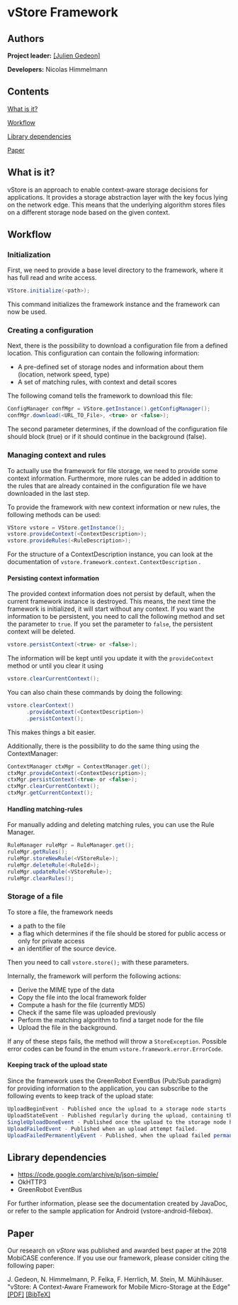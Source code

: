 # vStore Framework
## Authors

**Project leader:** 
[[Julien Gedeon]](https://www.informatik.tu-darmstadt.de/telekooperation/telecooperation_group/staff_1/staff_1_details_23872.en.jsp)

**Developers:**
Nicolas Himmelmann


## Contents

[What is it?](#what-is-it)

[Workflow](#workflow)

[Library dependencies](#library-dependencies)

[Paper](#paper)

## What is it?

vStore is an approach to enable context-aware storage decisions for applications. It provides a storage abstraction layer with the key focus lying on the network edge. 
This means that the underlying algorithm stores files on a different storage node based on the given context.

## Workflow

### Initialization

First, we need to provide a base level directory to the framework, where it has full read and write access.
```java
VStore.initialize(<path>);
```
This command initializes the framework instance and the framework can now be used.

### Creating a configuration

Next, there is the possibility to download a configuration file from a defined location.
This configuration can contain the following information:
- A pre-defined set of storage nodes and information about them (location, network speed, type)
- A set of matching rules, with context and detail scores

The following comand tells the framework to download this file:
```java
ConfigManager confMgr = VStore.getInstance().getConfigManager();
confMgr.download(<URL_TO_File>, <true> or <false>);
```
The second parameter determines, if the download of the configuration file should block (true)
or if it should continue in the background (false).


### Managing context and rules

To actually use the framework for file storage, we need to provide some context information.
Furthermore, more rules can be added in addition to the rules that are already contained in the
configuration file we have downloaded in the last step.

To provide the framework with new context information or new rules, the following methods can be used:

```java
VStore vstore = VStore.getInstance();
vstore.provideContext(<ContextDescription>);
vstore.provideRules(<RuleDescription>);
```

For the structure of a ContextDescription instance, you can look at the documentation of
```vstore.framework.context.ContextDescription``` .

#### Persisting context information

The provided context information does not persist by default, when the current framework instance is destroyed.
This means, the next time the framework is initialized, it will start without any context.
If you want the information to be persistent, you need to call the following method and set the parameter
to ```true```. If you set the parameter to ```false```, the persistent context will be deleted.
```java
vstore.persistContext(<true> or <false>);
```

The information will be kept until you update it with the ```provideContext``` method or until you clear it using
```java
vstore.clearCurrentContext();
```

You can also chain these commands by doing the following:
```java
vstore.clearContext()
      .provideContext(<ContextDescription>)
      .persistContext();
```
This makes things a bit easier.

Additionally, there is the possibility to do the same thing using the ContextManager:
```java
ContextManager ctxMgr = ContextManager.get();
ctxMgr.provideContext(<ContextDescription>);
ctxMgr.persistContext(<true> or <false>);
ctxMgr.clearCurrentContext();
ctxMgr.getCurrentContext();
```


#### Handling matching-rules

For manually adding and deleting matching rules, you can use the Rule Manager.
```java
RuleManager ruleMgr = RuleManager.get();
ruleMgr.getRules();
ruleMgr.storeNewRule(<VStoreRule>);
ruleMgr.deleteRule(<RuleId>);
ruleMgr.updateRule(<VStoreRule>);
ruleMgr.clearRules();
```


### Storage of a file

To store a file, the framework needs

- a path to the file
- a flag which determines if the file should be stored for public access or only for private access
- an identifier of the source device.

Then you need to call ```vstore.store();``` with these parameters.

Internally, the framework will perform the following actions:

- Derive the MIME type of the data
- Copy the file into the local framework folder
- Compute a hash for the file (currently MD5)
- Check if the same file was uploaded previously
- Perform the matching algorithm to find a target node for the file
- Upload the file in the background.

If any of these steps fails, the method will throw a ```StoreException```.  Possible error codes
can be found in the enum ```vstore.framework.error.ErrorCode```.

#### Keeping track of the upload state
Since the framework uses the GreenRobot EventBus (Pub/Sub paradigm) for providing
information to the application, you can subscribe to the following events to keep track of the
upload state:

```java
UploadBeginEvent - Published once the upload to a storage node starts
UploadStateEvent - Published regularly during the upload, containing the progress in percent.
SingleUploadDoneEvent - Published once the upload to the storage node has finished.
UploadFailedEvent - Published when an upload attempt failed.
UploadFailedPermanentlyEvent - Published, when the upload failed permanently (after 3 attempts).
```



## Library dependencies

- https://code.google.com/archive/p/json-simple/
- OkHTTP3
- GreenRobot EventBus


For further information, please see the documentation created by JavaDoc, or refer to the sample application for Android (vstore-android-filebox).

## Paper
Our research on *vStore* was published and awarded best paper at the 2018 MobiCASE conference. If you use our framework, please consider citing the following paper: 

J. Gedeon, N. Himmelmann, P. Felka, F. Herrlich, M. Stein, M. Mühlhäuser. "vStore: A Context-Aware Framework for Mobile Micro-Storage at the Edge" [[PDF]](https://fileserver.tk.informatik.tu-darmstadt.de/JG/vstore/gedeon_vstore.pdf)  [[BibTeX]](https://fileserver.tk.informatik.tu-darmstadt.de/JG/vstore/vstore.bib)
